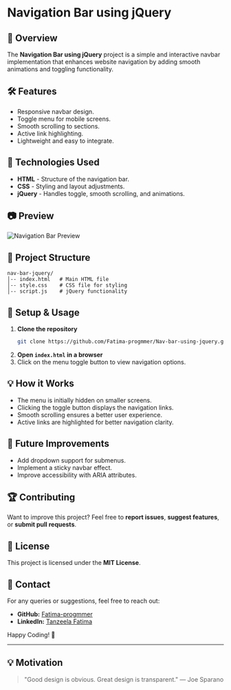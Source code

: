 # Navigation Bar using jQuery

## 📌 Overview

The **Navigation Bar using jQuery** project is a simple and interactive navbar implementation that enhances website navigation by adding smooth animations and toggling functionality.

## 🛠 Features

- Responsive navbar design.
- Toggle menu for mobile screens.
- Smooth scrolling to sections.
- Active link highlighting.
- Lightweight and easy to integrate.

## 🚀 Technologies Used

- **HTML** - Structure of the navigation bar.
- **CSS** - Styling and layout adjustments.
- **jQuery** - Handles toggle, smooth scrolling, and animations.

## 📷 Preview

![Navigation Bar Preview](URL_TO_YOUR_PROJECT_IMAGE)

## 📂 Project Structure

```
nav-bar-jquery/
│-- index.html   # Main HTML file
│-- style.css    # CSS file for styling
│-- script.js    # jQuery functionality
```

## 🔧 Setup & Usage

1. **Clone the repository**
   ```sh
   git clone https://github.com/Fatima-progmmer/Nav-bar-using-jquery.git
   ```
2. **Open `index.html` in a browser**
3. Click on the menu toggle button to view navigation options.

## 💡 How it Works

- The menu is initially hidden on smaller screens.
- Clicking the toggle button displays the navigation links.
- Smooth scrolling ensures a better user experience.
- Active links are highlighted for better navigation clarity.

## 📌 Future Improvements

- Add dropdown support for submenus.
- Implement a sticky navbar effect.
- Improve accessibility with ARIA attributes.

## 🏆 Contributing

Want to improve this project? Feel free to **report issues**, **suggest features**, or **submit pull requests**.

## 📜 License

This project is licensed under the **MIT License**.

## 📩 Contact

For any queries or suggestions, feel free to reach out:

- **GitHub:** [Fatima-progmmer](https://github.com/Fatima-progmmer)
- **LinkedIn:** [Tanzeela Fatima](https://www.linkedin.com/in/tanzeela-fatima-47861b2b7/)

Happy Coding! 🚀

---

## 💡 Motivation

> "Good design is obvious. Great design is transparent." — Joe Sparano

